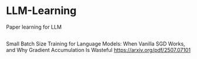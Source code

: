 # LLM-Learning
Paper learning for LLM



## 
Small Batch Size Training for Language Models: When Vanilla SGD Works, and Why Gradient Accumulation Is Wasteful
https://arxiv.org/pdf/2507.07101
